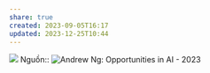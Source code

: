 ```yaml
---
share: true
created: 2023-09-05T16:17
updated: 2023-12-25T10:44
---
```


![](https://i.imgur.com/yqnCnok.png)
Nguồn:: ![Andrew Ng: Opportunities in AI - 2023](https://www.youtube.com/watch?v=5p248yoa3oE&t=791s)